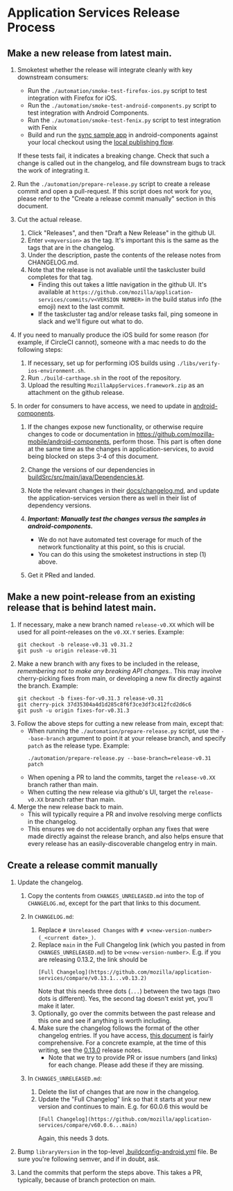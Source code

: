 # Application Services Release Process

## Make a new release from latest main.

1. Smoketest whether the release will integrate cleanly with key downstream consumers:
    - Run the `./automation/smoke-test-firefox-ios.py` script to test integration with Firefox for iOS.
    - Run the `./automation/smoke-test-android-components.py` script to test integration with Android Components.
    - Run the `./automation/smoke-test-fenix.py` script to test integration with Fenix
    - Build and run the [sync sample app](https://github.com/mozilla-mobile/android-components/tree/master/samples/sync) in android-components
      against your local checkout using the [local publishing flow](./locally-published-components-in-fenix.md).

    If these tests fail, it indicates a breaking change. Check that such a change is called out
    in the changelog, and file downstream bugs to track the work of integrating it.
2. Run the `./automation/prepare-release.py` script to create a release commit and open a pull-request. If this script does not work for you, please refer to the "Create a release commit manually" section in this document.
3. Cut the actual release.
    1. Click "Releases", and then "Draft a New Release" in the github UI.
    2. Enter `v<myversion>` as the tag. It's important this is the same as the tags that are in the changelog.
    3. Under the description, paste the contents of the release notes from CHANGELOG.md.
    4. Note that the release is not avaliable until the taskcluster build completes for that tag.
        - Finding this out takes a little navigation in the github UI. It's available at `https://github.com/mozilla/application-services/commits/v<VERSION NUMBER>` in the build status info (the emoji) next to the last commit.
        - If the taskcluster tag and/or release tasks fail, ping someone in slack and we'll figure out what to do.
4. If you need to manually produce the iOS build for some reason (for example, if CircleCI cannot), someone with a mac needs to do the following steps:
    1. If necessary, set up for performing iOS builds using `./libs/verify-ios-environment.sh`.
    2. Run `./build-carthage.sh` in the root of the repository.
    3. Upload the resulting `MozillaAppServices.framework.zip` as an attachment on the github release.
5. In order for consumers to have access, we need to update in [android-components](https://github.com/mozilla-mobile/android-components).
    1. If the changes expose new functionality, or otherwise require changes to code or documentation in https://github.com/mozilla-mobile/android-components, perform those. This part is often done at the same time as the changes in application-services, to avoid being blocked on steps 3-4 of this document.
    2. Change the versions of our dependencies in [buildSrc/src/main/java/Dependencies.kt](https://github.com/mozilla-mobile/android-components/blob/master/buildSrc/src/main/java/Dependencies.kt).
    3. Note the relevant changes in their [docs/changelog.md](https://github.com/mozilla-mobile/android-components/blob/master/docs/changelog.md), and update the application-services version there as well in their list of dependency versions.
    4. **_Important: Manually test the changes versus the samples in android-components._**
        - We do not have automated test coverage for much of the network functionality at this point, so this is crucial.
        - You can do this using the smoketest instructions in step (1) above.

    5. Get it PRed and landed.


## Make a new point-release from an existing release that is behind latest main.

1. If necessary, make a new branch named `release-v0.XX` which will be used for all point-releases on the `v0.XX.Y`
   series. Example:
    ```
    git checkout -b release-v0.31 v0.31.2
    git push -u origin release-v0.31
    ```
2. Make a new branch with any fixes to be included in the release, *remembering not to make any breaking API
   changes.*. This may involve cherry-picking fixes from main, or developing a new fix directly against the
   branch. Example:
    ```
    git checkout -b fixes-for-v0.31.3 release-v0.31
    git cherry-pick 37d35304a4d1d285c8f6f3ce3df3c412fcd2d6c6
    git push -u origin fixes-for-v0.31.3
    ```
3. Follow the above steps for cutting a new release from main, except that:
    * When running the `./automation/prepare-release.py` script, use the `--base-branch` argument to point it at your release branch, and specify `patch` as the release type. Example:
       ```
       ./automation/prepare-release.py --base-branch=release-v0.31 patch
       ```
    * When opening a PR to land the commits, target the `release-v0.XX` branch rather than main.
    * When cutting the new release via github's UI, target the `release-v0.XX` branch rather than main.
4. Merge the new release back to main.
    * This will typically require a PR and involve resolving merge conflicts in the changelog.
    * This ensures we do not accidentally orphan any fixes that were made directly against the release branch,
      and also helps ensure that every release has an easily-discoverable changelog entry in main.

## Create a release commit manually

1. Update the changelog.
    1. Copy the contents from `CHANGES_UNRELEASED.md` into the top of `CHANGELOG.md`, except for the part that links to this document.
    2. In `CHANGELOG.md`:
        1. Replace `# Unreleased Changes` with `# v<new-version-number> (_<current date>_)`.
        2. Replace `main` in the Full Changelog link (which you pasted in from `CHANGES_UNRELEASED.md`) to be `v<new-version-number>`. E.g. if you are releasing 0.13.2, the link should be
            ```
            [Full Changelog](https://github.com/mozilla/application-services/compare/v0.13.1...v0.13.2)
            ```
            Note that this needs three dots (`...`) between the two tags (two dots is different). Yes, the second tag doesn't exist yet, you'll make it later.
        3. Optionally, go over the commits between the past release and this one and see if anything is worth including.
        4. Make sure the changelog follows the format of the other changelog entries. If you have access, [this document](https://docs.google.com/document/d/1oxdGm7OQcsy78NzXjMQKTbfzn21tl9Nopmvo8NCMWmU) is fairly comprehensive. For a concrete example, at the time of this writing, see the [0.13.0](https://github.com/mozilla/application-services/blob/main/CHANGELOG.md#0130-2019-01-09) release notes.
            - Note that we try to provide PR or issue numbers (and links) for each change. Please add these if they are missing.

    3. In `CHANGES_UNRELEASED.md`:
        1. Delete the list of changes that are now in the changelog.
        2. Update the "Full Changelog" link so that it starts at your new version and continues to main. E.g. for 60.0.6 this would be
            ```
            [Full Changelog](https://github.com/mozilla/application-services/compare/v60.0.6...main)
            ```
            Again, this needs 3 dots.

2. Bump `libraryVersion` in the top-level [.buildconfig-android.yml](https://github.com/mozilla/application-services/blob/main/.buildconfig-android.yml) file. Be sure you're following semver, and if in doubt, ask.
3. Land the commits that perform the steps above. This takes a PR, typically, because of branch protection on main.
